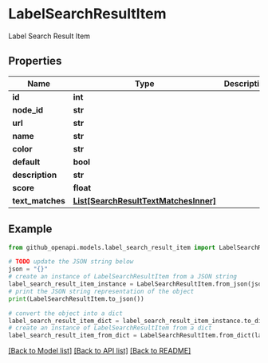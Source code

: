 # LabelSearchResultItem

Label Search Result Item

## Properties

Name | Type | Description | Notes
------------ | ------------- | ------------- | -------------
**id** | **int** |  | 
**node_id** | **str** |  | 
**url** | **str** |  | 
**name** | **str** |  | 
**color** | **str** |  | 
**default** | **bool** |  | 
**description** | **str** |  | 
**score** | **float** |  | 
**text_matches** | [**List[SearchResultTextMatchesInner]**](SearchResultTextMatchesInner.md) |  | [optional] 

## Example

```python
from github_openapi.models.label_search_result_item import LabelSearchResultItem

# TODO update the JSON string below
json = "{}"
# create an instance of LabelSearchResultItem from a JSON string
label_search_result_item_instance = LabelSearchResultItem.from_json(json)
# print the JSON string representation of the object
print(LabelSearchResultItem.to_json())

# convert the object into a dict
label_search_result_item_dict = label_search_result_item_instance.to_dict()
# create an instance of LabelSearchResultItem from a dict
label_search_result_item_from_dict = LabelSearchResultItem.from_dict(label_search_result_item_dict)
```
[[Back to Model list]](../README.md#documentation-for-models) [[Back to API list]](../README.md#documentation-for-api-endpoints) [[Back to README]](../README.md)


